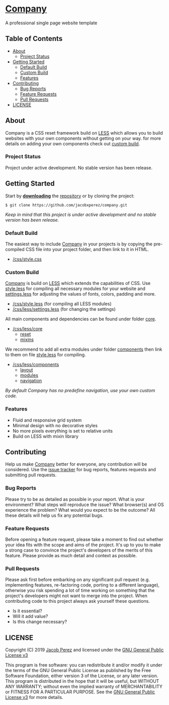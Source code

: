 # [Company](https://jacobxperez.github.io/company/)

A professional single page website template

## Table of Contents

* [About](#about)
	* [Project Status](#project-status)
* [Getting Started](#getting-started)
	* [Default Build](#default-build)
	* [Custom Build](#custom-build)
	* [Features](#features)
* [Contributing](#contributing)
	* [Bug Reports](#bug-reports)
	* [Feature Requests](#feature-requests)
	* [Pull Requests](#pull-requests)
* [LICENSE](#license)

## About

Company is a CSS reset framework build on [LESS](http://lesscss.org/) which allows you to build websites with your own components without getting on your way. for more details on adding your own components check out [custom build](#custom-build).

### Project Status

Project under active development. No stable version has been release.

## Getting Started

Start by **[downloading](https://github.com/jacobxperez/company/archive/master.zip)** the [repository](https://github.com/jacobxperez/company) or by cloning the project:

	$ git clone https://github.com/jacobxperez/company.git

*Keep in mind that this project is under active development and no stable version has been release.*

### Default Build

The easiest way to include [Company](https://jacobxperez.github.io/company/) in your projects is by copying the pre-compiled CSS file into your project folder, and then link to it in HTML.

* [/css/style.css](https://github.com/jacobxperez/company/blob/master/css/style.css)

### Custom Build

[Company](https://jacobxperez.github.io/company/) is build on [LESS](http://lesscss.org/) which extends the capabilities of CSS. Use [style.less](https://github.com/jacobxperez/company/blob/master/css/style.less) for compiling all necessary modules for your website and [settings.less](https://github.com/jacobxperez/company/blob/master/css/less/settings.less) for adjusting the values of fonts, colors, padding and more.

* [/css/style.less](https://github.com/jacobxperez/company/blob/master/css/style.less) (for compiling all LESS modules)
* [/css/less/settings.less](https://github.com/jacobxperez/company/blob/master/css/less/settings.less) (for changing the settings)

All main components and dependencies can be found under folder [core](https://github.com/jacobxperez/company/tree/master/css/less/core).

* [/css/less/core](https://github.com/jacobxperez/company/tree/master/css/less/core)
	* [reset](https://github.com/jacobxperez/company/tree/master/css/less/core/reset)
	* [mixins](https://github.com/jacobxperez/company/tree/master/css/less/core/mixins)

We recommend to add all extra modules under folder [components](https://github.com/jacobxperez/company/tree/master/css/less/components) then link to them on file [style.less](https://github.com/jacobxperez/company/blob/master/css/style.less) for compiling.

* [/css/less/components](https://github.com/jacobxperez/company/tree/master/css/less/components)
	* [layout](https://github.com/jacobxperez/company/tree/master/css/less/components/layout)
	* [modules](https://github.com/jacobxperez/company/tree/master/css/less/components/modules)
	* [navigation](https://github.com/jacobxperez/company/tree/master/css/less/components/navigation)

*By default Company has no predefine navigation, use your own custom code.*

### Features

* Fluid and responsive grid system
* Minimal design with no decorative styles
* No more pixels everything is set to relative units
* Build on LESS with mixin library

## Contributing

Help us make [Company](https://jacobxperez.github.io/company/) better for everyone, any contribution will be considered. Use the [issue tracker](https://github.com/jacobxperez/company/issues) for bug reports, features requests and submitting pull requests.

### Bug Reports

Please try to be as detailed as possible in your report. What is your environment? What steps will reproduce the issue? What browser(s) and OS experience the problem? What would you expect to be the outcome? All these details will help us fix any potential bugs.

### Feature Requests

Before opening a feature request, please take a moment to find out whether your idea fits with the scope and aims of the project. It's up to you to make a strong case to convince the project's developers of the merits of this feature. Please provide as much detail and context as possible.

### Pull Requests

Please ask first before embarking on any significant pull request (e.g. implementing features, re-factoring code, porting to a different language), otherwise you risk spending a lot of time working on something that the project's developers might not want to merge into the project. When contributing code to this project always ask yourself these questions.

* Is it essential?
* Will it add value?
* Is this change necessary?

## LICENSE

Copyright (C) 2019 [Jacob Perez](https://github.com/jacobxperez) and licensed under the [GNU General Public License v3](https://www.gnu.org/licenses/gpl-3.0.html)

This program is free software: you can redistribute it and/or modify
it under the terms of the GNU General Public License as published by
the Free Software Foundation, either version 3 of the License, or
any later version. This program is distributed in the hope that it will be useful,
but WITHOUT ANY WARRANTY; without even the implied warranty of
MERCHANTABILITY or FITNESS FOR A PARTICULAR PURPOSE. See the
[GNU General Public License v3](https://www.gnu.org/licenses/gpl-3.0.html) for more details.
